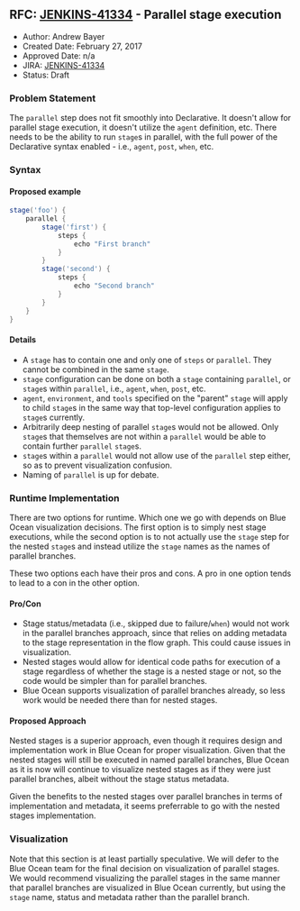 ## RFC: [JENKINS-41334](https://issues.jenkins-ci.org/browse/JENKINS-41334) - Parallel stage execution

* Author: Andrew Bayer
* Created Date: February 27, 2017
* Approved Date: n/a
* JIRA: [JENKINS-41334](https://issues.jenkins-ci.org/browse/JENKINS-41334)
* Status: Draft

### Problem Statement

The `parallel` step does not fit smoothly into Declarative. It doesn't
allow for parallel stage execution, it doesn't utilize the `agent`
definition, etc. There needs to be the ability to run `stage`s in
parallel, with the full power of the Declarative syntax enabled -
i.e., `agent`, `post`, `when`, etc.

### Syntax

#### Proposed example

```groovy
stage('foo') {
    parallel {
        stage('first') {
            steps {
                echo "First branch"
            }
        }
        stage('second') {
            steps {
                echo "Second branch"
            }
        }
    }
}
```

#### Details

* A `stage` has to contain one and only one of `steps` or
    `parallel`. They cannot be combined in the same `stage`.
* `stage` configuration can be done on both a `stage` containing
    `parallel`, or `stage`s within `parallel`, i.e., `agent`, `when`,
    `post`, etc.
* `agent`, `environment`, and `tools` specified on the "parent"
    `stage` will apply to child `stage`s in the same way that top-level
    configuration applies to `stage`s currently.
* Arbitrarily deep nesting of parallel `stage`s would not be
    allowed. Only `stage`s that themselves are not within a `parallel`
    would be able to contain further `parallel` `stage`s.
* `stage`s within a `parallel` would not allow use of the `parallel`
    step either, so as to prevent visualization confusion.
* Naming of `parallel` is up for debate.

### Runtime Implementation

There are two options for runtime. Which one we go with depends on
Blue Ocean visualization decisions. The first option is to simply nest
stage executions, while the second option is to not actually use the
`stage` step for the nested `stage`s and instead utilize the `stage`
names as the names of parallel branches.

These two options each have their pros and cons. A pro in one option
tends to lead to a con in the other option.

#### Pro/Con

* Stage status/metadata (i.e., skipped due to failure/`when`) would
    not work in the parallel branches approach, since that relies on
    adding metadata to the stage representation in the flow graph. This
    could cause issues in visualization.
* Nested stages would allow for identical code paths for execution of
    a stage regardless of whether the stage is a nested stage or not, so
    the code would be simpler than for parallel branches.
* Blue Ocean supports visualization of parallel branches already, so
    less work would be needed there than for nested stages.

#### Proposed Approach

Nested stages is a superior approach, even though it requires design
and implementation work in Blue Ocean for proper visualization. Given
that the nested stages will still be executed in named parallel
branches, Blue Ocean as it is now will continue to visualize nested
stages as if they were just parallel branches, albeit without the
stage status metadata.

Given the benefits to the nested stages over parallel branches in
terms of implementation and metadata, it seems preferrable to go with
the nested stages implementation.

### Visualization

Note that this section is at least partially speculative. We will
defer to the Blue Ocean team for the final decision on visualization
of parallel stages. We would recommend visualizing the parallel stages
in the same manner that parallel branches are visualized in Blue Ocean
currently, but using the `stage` name, status and metadata rather than
the parallel branch.
